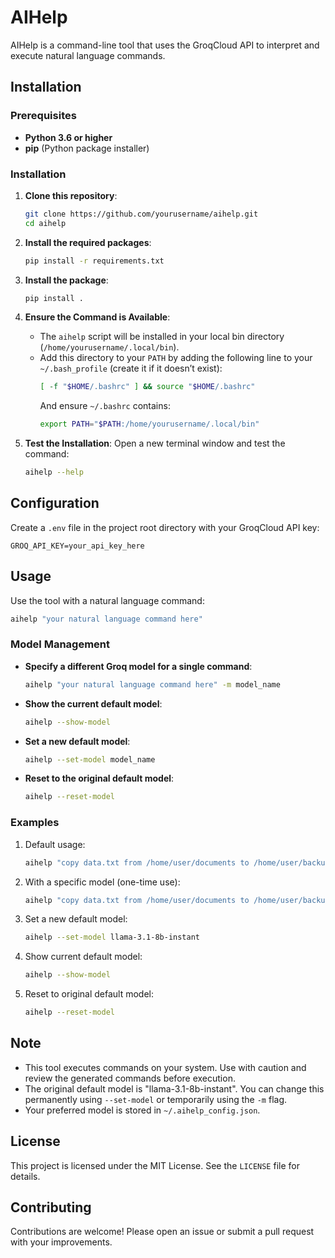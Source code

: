 
# AIHelp

AIHelp is a command-line tool that uses the GroqCloud API to interpret and execute natural language commands.

## Installation

### Prerequisites

- **Python 3.6 or higher**
- **pip** (Python package installer)

### Installation

1. **Clone this repository**:
   ```bash
   git clone https://github.com/yourusername/aihelp.git
   cd aihelp
   ```

2. **Install the required packages**:
   ```bash
   pip install -r requirements.txt
   ```

3. **Install the package**:
   ```bash
   pip install .
   ```

4. **Ensure the Command is Available**:
   - The `aihelp` script will be installed in your local bin directory (`/home/yourusername/.local/bin`).
   - Add this directory to your `PATH` by adding the following line to your `~/.bash_profile` (create it if it doesn’t exist):
     ```bash
     [ -f "$HOME/.bashrc" ] && source "$HOME/.bashrc"
     ```
     And ensure `~/.bashrc` contains:
     ```bash
     export PATH="$PATH:/home/yourusername/.local/bin"
     ```

5. **Test the Installation**:
   Open a new terminal window and test the command:
   ```bash
   aihelp --help
   ```

## Configuration

Create a `.env` file in the project root directory with your GroqCloud API key:

```
GROQ_API_KEY=your_api_key_here
```

## Usage

Use the tool with a natural language command:

```bash
aihelp "your natural language command here"
```

### Model Management

- **Specify a different Groq model for a single command**:
  ```bash
  aihelp "your natural language command here" -m model_name
  ```

- **Show the current default model**:
  ```bash
  aihelp --show-model
  ```

- **Set a new default model**:
  ```bash
  aihelp --set-model model_name
  ```

- **Reset to the original default model**:
  ```bash
  aihelp --reset-model
  ```

### Examples

1. Default usage:
   ```bash
   aihelp "copy data.txt from /home/user/documents to /home/user/backup"
   ```

2. With a specific model (one-time use):
   ```bash
   aihelp "copy data.txt from /home/user/documents to /home/user/backup" -m llama-3.1-8b-instant
   ```

3. Set a new default model:
   ```bash
   aihelp --set-model llama-3.1-8b-instant
   ```

4. Show current default model:
   ```bash
   aihelp --show-model
   ```

5. Reset to original default model:
   ```bash
   aihelp --reset-model
   ```

## Note

- This tool executes commands on your system. Use with caution and review the generated commands before execution.
- The original default model is "llama-3.1-8b-instant". You can change this permanently using `--set-model` or temporarily using the `-m` flag.
- Your preferred model is stored in `~/.aihelp_config.json`.

## License

This project is licensed under the MIT License. See the `LICENSE` file for details.

## Contributing

Contributions are welcome! Please open an issue or submit a pull request with your improvements.
